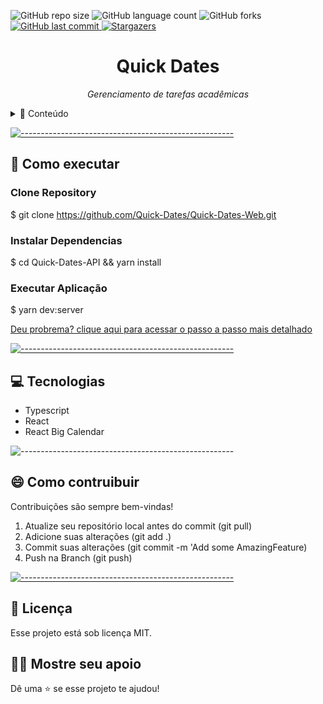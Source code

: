 
![GitHub repo size](https://img.shields.io/github/repo-size/Quick-Dates/Quick-Dates-Web?style=for-the-badge)
![GitHub language count](https://img.shields.io/github/languages/count/Quick-Dates/Quick-Dates-Web?style=for-the-badge)
![GitHub forks](https://img.shields.io/github/forks/Quick-Dates/Quick-Dates-Web?style=for-the-badge)
<a href="https://github.com/Quick-DatesQuick-Dates-Web/commits/master">
<img alt="GitHub last commit" src="https://img.shields.io/github/last-commit/Quick-Dates/Quick-Dates-Web?color=774DD6&style=for-the-badge">
</a>
<a href="https://github.com/Quick-Dates/model-complete-readme/stargazers">
<img alt="Stargazers" src="https://img.shields.io/github/stars/Quick-Dates/Quick-Dates-Web?style=for-the-badge&logo=github">
</a>

<p align="center">

<h1 align="center"> Quick Dates </h3>

<p align="center"><i>Gerenciamento de tarefas acadêmicas</i></p>

<details>
<summary>📖 Conteúdo</summary>
<br />

* [Funcionalidades e melhorias](#melhorias)
* [➤ Como executar](#executar)
* [➤ Tecnologias](#tecnologias)
* [➤ Colaboradores](#colaboradores)
* [➤ Contribuidores](#contribuir)
* [➤ Licença](#licenca)
</details>

[![-----------------------------------------------------](https://raw.githubusercontent.com/andreasbm/readme/master/assets/lines/colored.png)](#executar)

## :construction_worker: Como executar <a name="executar"></a>

### Clone Repository
$ git clone https://github.com/Quick-Dates/Quick-Dates-Web.git

### Instalar Dependencias
$ cd Quick-Dates-API && yarn install

### Executar Aplicação
$ yarn dev:server

<a href="https://www.notion.so/Ambiente-Back-end-20fdcf2697fc4066b96ab5ced3b581ed"> 
  Deu probrema? clique aqui para acessar o passo a passo mais detalhado
</a>

[![-----------------------------------------------------](https://raw.githubusercontent.com/andreasbm/readme/master/assets/lines/colored.png)](##tecnologias)

## :computer: Tecnologias<a name="tecnologias"></a>
<ul>
<li>Typescript</li>
<li>React</li>
<li>React Big Calendar</li>
</ul>

![-----------------------------------------------------](https://raw.githubusercontent.com/andreasbm/readme/master/assets/lines/colored.png)


## 😄 Como contruibuir<br> <a name="contribuir"></a>

Contribuições são sempre bem-vindas!

1. Atualize seu repositório local antes do commit (git pull)
1. Adicione suas alterações (git add .)
2. Commit suas alterações (git commit -m 'Add some AmazingFeature)
3. Push na Branch (git push)

[![-----------------------------------------------------](https://raw.githubusercontent.com/andreasbm/readme/master/assets/lines/colored.png)](#licensa)

## 📝 Licença <a name="licenca"></a>

Esse projeto está sob licença MIT.

## :man_astronaut: Mostre seu apoio

Dê uma ⭐️ se esse projeto te ajudou!
